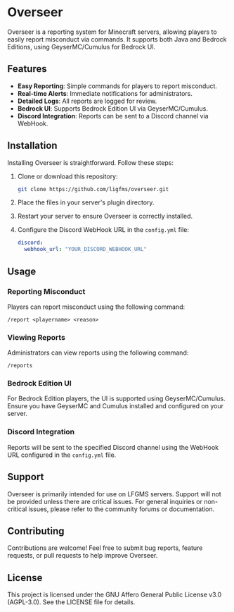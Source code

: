 
# Overseer

Overseer is a reporting system for Minecraft servers, allowing players to easily report misconduct via commands. It supports both Java and Bedrock Editions, using GeyserMC/Cumulus for Bedrock UI.

## Features

- **Easy Reporting**: Simple commands for players to report misconduct.
- **Real-time Alerts**: Immediate notifications for administrators.
- **Detailed Logs**: All reports are logged for review.
- **Bedrock UI**: Supports Bedrock Edition UI via GeyserMC/Cumulus.
- **Discord Integration**: Reports can be sent to a Discord channel via WebHook.

## Installation

Installing Overseer is straightforward. Follow these steps:

1. Clone or download this repository:

   ```bash
   git clone https://github.com/ligfms/overseer.git
   ```

2. Place the files in your server's plugin directory.

3. Restart your server to ensure Overseer is correctly installed.

4. Configure the Discord WebHook URL in the `config.yml` file:

   ```yaml
   discord:
     webhook_url: "YOUR_DISCORD_WEBHOOK_URL"
   ```

## Usage

### Reporting Misconduct

Players can report misconduct using the following command:

```minecraft
/report <playername> <reason>
```

### Viewing Reports

Administrators can view reports using the following command:

```minecraft
/reports
```

### Bedrock Edition UI

For Bedrock Edition players, the UI is supported using GeyserMC/Cumulus. Ensure you have GeyserMC and Cumulus installed and configured on your server.

### Discord Integration

Reports will be sent to the specified Discord channel using the WebHook URL configured in the `config.yml` file.

## Support

Overseer is primarily intended for use on LFGMS servers. Support will not be provided unless there are critical issues. For general inquiries or non-critical issues, please refer to the community forums or documentation.

## Contributing

Contributions are welcome! Feel free to submit bug reports, feature requests, or pull requests to help improve Overseer.

## License

This project is licensed under the GNU Affero General Public License v3.0 (AGPL-3.0). See the LICENSE file for details.
